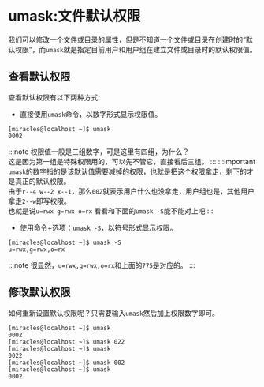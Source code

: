 # umask:文件默认权限
我们可以修改一个文件或目录的属性，但是不知道一个文件或目录在创建时的“默认权限”，而`umask`就是指定目前用户和用户组在建立文件或目录时的默认权限值。
## 查看默认权限
查看默认权限有以下两种方式:  
- 直接使用`umask`命令，以数字形式显示权限值。
```
[miracles@localhost ~]$ umask
0002
```
:::note
权限值一般是三组数字，可是这里有四组，为什么？  
这是因为第一组是特殊权限用的，可以先不管它，直接看后三组。
:::
:::important
`umask`的数字指的是该默认值需要减掉的权限，也就是把这个权限拿走，剩下的才是真正的默认权限。  
由于`r--4 w--2 x--1`，那么`002`就表示用户什么也没拿走，用户组也是，其他用户拿走`2--w`即写权限。  
也就是说`u=rwx g=rwx o=rx`
看看和下面的`umask -S`能不能对上吧
:::
- 使用命令+选项：`umask -S`，以符号形式显示权限。
```
[miracles@localhost ~]$ umask -S
u=rwx,g=rwx,o=rx
```
:::note
很显然，`u=rwx,g=rwx,o=rx`和上面的`775`是对应的。
:::
## 修改默认权限
如何重新设置默认权限呢？只需要输入`umask`然后加上权限数字即可。
```
[miracles@localhost ~]$ umask
0002
[miracles@localhost ~]$ umask 022
[miracles@localhost ~]$ umask
0022
[miracles@localhost ~]$ umask 002
[miracles@localhost ~]$ umask
0002
```